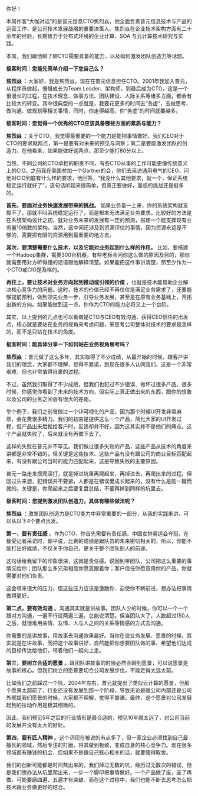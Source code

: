 你好！

本周作客“大咖对话”的是普元信息CTO焦烈焱，他全面负责普元信息技术与产品的运营工作，是公司技术发展战略的重要决策人。焦烈焱在企业技术架构方面有二十余年的经验，长期致力于分布式环境的企业计算、SOA 与云计算技术研究与实践。

本周，我们跟他聊了聊CTO需要具备的能力，以及如何激发团队创造力等话题。

**极客时间：您能先简单介绍一下您自己么？** 

**焦烈焱** ：大家好，我是焦烈焱，现在在普元信息担任CTO。2001年我加入普元，从程序员做起，慢慢成长为Team Leader、架构师，到最后成为CTO，这是一个很漫长的过程，在技术理念、做事方法、团队建设、人际关系等诸多方面，都会有比较大的转变。其中很典型的一点就是，我要花更多的时间去“务虚”，去做思考、做沟通、做规划等相关事情，同时，你走得越高，你“务虚”的时间就要越多。

**极客时间：您觉得一个优秀的CTO应该具备哪些方面的素质与能力？** 

**焦烈焱** ：关于CTO，我觉得最重要的一个能力是能把事情做好。我们CEO对于CTO的要求就两点，第一是要有对未来的预见与洞察；第二是要能激发团队的创造力。在他看来，如果能做好这两点，那至少能打80分以上。

当然，不同公司的CTO承担的职责不同，有些CTO从事的工作可能更像传统意义上的CIO。之前我在美国参加一个Gartner的会，他们去采访通用电气的CEO，问他对CIO到底有什么样的要求，他回答，“我没什么其他要求，就一个，保证系统稳定运行就好了”。这句话听起来很简单，但真正要做好，面临的挑战还是挺多的。

**首先，要面对业务快速发展带来的挑战。**  如果业务量一上来，你的系统架构就支撑不了，那就不叫系统稳定运行了，而是根本无法满足业务要求。比较好的方法是在系统架构设计之初，就对业务未来的发展有一定的预测，搭建一个能支撑现有业务量10倍数的架构。当然，这中间还涉及到资源评估的事情，因为资源永远是不够的，需要把有限的资源用到最重要的地方去。

**其次，要清楚需要什么技术，以及它能对业务起到什么样的作用。**  比如，要搭建一个Hadoop集群，需要300台机器，有些老板会问你这么做的原因及目的，那你就需要用对方听得懂的话语跟他解释清楚。如果能把这件事讲清楚，那至少作为一个CTO或CIO是及格的。

**再往上，要让技术对业务方向起到推动或引领的价值** ，也就是技术能帮助企业解决核心竞争力的问题。这时，技术的价值已经不再仅仅是满足业务需求了，还要能够提前预判，做到领先业务一步，引导业务发展，甚至是在原有业务基础上，开拓出新的方向。如果能做到这一点，你作为CTO的能力必将又上一个台阶。

其实，以上提到的几点也可以看做是CTO与CEO有效沟通、获得CEO信任的出发点，核心就是要站在业务的视角来考虑问题，来思考公司整体对技术的要求是怎样的，而不是只站在技术的角度。

**极客时间：能具体分享一下如何站在业务视角思考吗？** 

**焦烈焱** ：普元做了这么多年，其实取得了不少成绩，从最开始的时候，跟客户讲我们的理念，大家都不理解，觉得不靠谱，到现在很多人认同我们，这是一个非常艰难，但也非常值得自豪的过程。

不过，虽然我们取得了不少成绩，但我们也犯过不少错误、做坏过很多产品。很多时候，你感觉你看到了未来的技术方向，但实际上真正做出来的东西，跟你的想象以及公司的业务之间会有很大的差距。

举个例子，我们之前曾做过一个UI可视化的产品，因为那个时候UI开发非常麻烦，会花费很多精力。我们的初衷是提供这么一个产品，简化大家的UI开发过程，但产品出来后推给客户时，反馈却并不好，因为这其实并不是他们的痛点。这个产品就失败了，后来就没有再做下去了。

这样的失败在普元并不罕见。我们做过很多失败的产品，这些产品从技术的角度来讲都是非常不错的，但关键是这些技术、这些产品有没有跟公司的商业目标匹配起来，有没有跟公司当时的能力匹配起来，这是导致失败的主要原因。

普元一路走来摸爬滚打，就是掉进坑里再爬起来，再掉进去，再爬出来的过程。但回过头来想，犯错误并不要紧，人都是在错误里成长起来的，没有什么是能一蹴而就的。关键是，你爬起来之后要复盘总结，不要再掉到同样的坑里去。

**极客时间：您提到激发团队创造力，具体有哪些做法呢？** 

**焦烈焱** ：激发团队创造力是CTO能力中非常重要的一部分，从我的实践来讲，可以从以下4个要点出发。

**第一，要有责任感** 。作为CTO，你首先需要有责任感。中国女排奥运会夺冠，在接受记者采访时，郎平说，比赛的成绩是跟队员的未来密切相关的，所以，你能不能打出好成绩，不仅关于你自己，更关于整个团队别人的前途。

这句话给我留下的印象很深，这就是责任感。说回到带团队，公司把这么重要的事情交给你；团队那么多兄弟相信你愿意跟着你；客户信任你愿意用你的产品，你就需要对他们负责。

这会带来很大的压力，但这些压力应该是激励你、迫使你不断前进，想办法把事情做得更好。

**第二点，要有效沟通** 。沟通其实就是讲故事。团队人少的时候，你可以一个一个跟对方沟通，一遍不行说两遍三遍，总能说清楚。但当团队大了，人数超过150人之后，就很难用亲情、友情、人与人之间的关系等情感的方式去沟通。

你需要的是讲故事，用故事去沟通效果最好。当你在说业务发展、愿景的时候，其实就是在讲故事，而把这个故事讲好，自然能把你想要团队做的事、希望他们达成的目标传达给他们，带着他们一起向上走。

**第三，要树立合适的愿景** 。跟团队讲故事的时候必然会聊到愿景，可以说愿景是故事的核心。但我们树立的愿景要切合公司发展步伐，不能走得太远太前。

比如我们之前踩过一个坑，2004年左右，普元就提出了类似云计算的愿景，但那个愿景太超前了，行业还没有发展到那一个阶段，导致无论是跟公司内部还是公司外部提我们愿景的时候，大家都不理解，觉得不靠谱。最终，这个愿景对公司发展起到的拉动作用是极其细微的。

因此，我们预见5年之后的行业情形是最合适的，预见10年就太远了，对公司当前的发展并没有太大的好处。

**第四，要有匠人精神** 。这个词现在被说的有点多了，但一家企业必须找到自己最擅长的领域，然后专注的打磨，将其做到极致，变成自身的核心竞争力。现在很多领域都有赚钱的机会，但如果不是跟自己核心相关的话，就要懂得取舍。

我们的创新可能都是时间熬出来的，我们掉过无数的坑，经历过无数次的错误，但是我们想办法从坑里爬出来，一步一个脚印把事情做好。一个产品做了废，废了再做，可能要磨四遍、五遍才有突破。而在这个过程中，我们也能不断去思考怎么把技术跟业务做更好的结合。

